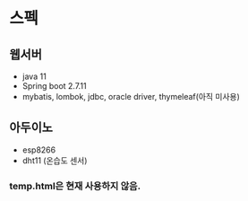 # 스펙

## 웹서버
- java 11
- Spring boot 2.7.11
- mybatis, lombok, jdbc, oracle driver, thymeleaf(아직 미사용)

## 아두이노
- esp8266
- dht11 (온습도 센서)

### temp.html은 현재 사용하지 않음.
